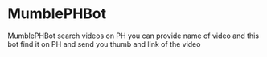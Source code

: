 # MumblePHBot
MumblePHBot search videos on PH
you can provide name of video and this bot find it on PH and send you thumb and link of the video
